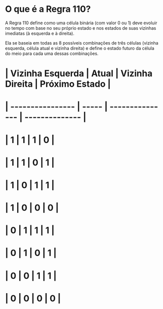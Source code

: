 # O que é a Regra 110?

A Regra 110 define como uma célula binária (com valor 0 ou 1) deve evoluir no tempo com base no seu próprio estado e nos estados de suas vizinhas imediatas (à esquerda e à direita).

Ela se baseia em todas as 8 possíveis combinações de três células (vizinha esquerda, célula atual e vizinha direita) e define o estado futuro da célula do meio para cada uma dessas combinações.

# | Vizinha Esquerda | Atual | Vizinha Direita | Próximo Estado |
# | ---------------- | ----- | --------------- | -------------- |
# | 1                | 1     | 1               | 0              |
# | 1                | 1     | 0               | 1              |
# | 1                | 0     | 1               | 1              |
# | 1                | 0     | 0               | 0              |
# | 0                | 1     | 1               | 1              |
# | 0                | 1     | 0               | 1              |
# | 0                | 0     | 1               | 1              |
# | 0                | 0     | 0               | 0              |